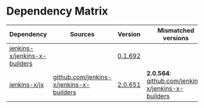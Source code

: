 # Dependency Matrix

Dependency | Sources | Version | Mismatched versions
---------- | ------- | ------- | -------------------
[jenkins-x/jenkins-x-builders](https://github.com/jenkins-x/jenkins-x-builders.git) |  | [0.1.692]() | 
[jenkins-x/jx](https://github.com/jenkins-x/jx.git) | [github.com/jenkins-x/jenkins-x-builders](https://github.com/jenkins-x/jenkins-x-builders) | [2.0.651](https://github.com/jenkins-x/jx/releases/tag/v2.0.651) | **2.0.564**: [github.com/jenkins-x/jenkins-x-builders](https://github.com/jenkins-x/jenkins-x-builders)
